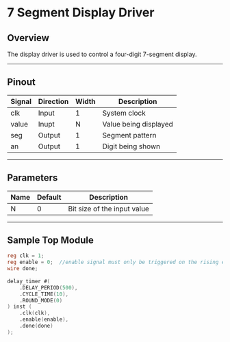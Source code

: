 # 7 Segment Display Driver

## Overview
The display driver is used to control a four-digit 7-segment display.

---

## Pinout

| Signal     | Direction | Width | Description             |
|------------|-----------|-------|-------------------------|
| clk        | Input     | 1     | System clock            |
| value      | Inupt     | N     | Value being displayed   |
| seg        | Output    | 1     | Segment pattern         |
| an         | Output    | 1     | Digit being shown       |

---

## Parameters
| Name         | Default | Description                  |
|--------------|---------|------------------------------|
| N            | 0       | Bit size of the input value  |

---

## Sample Top Module
```verilog
reg clk = 1;
reg enable = 0;  //enable signal must only be triggered on the rising edge of the clock
wire done;
    
delay_timer #(
    .DELAY_PERIOD(500),
    .CYCLE_TIME(10),
    .ROUND_MODE(0)
) inst (
    .clk(clk),
    .enable(enable),
    .done(done)
);
